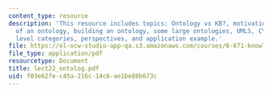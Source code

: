 ```yaml
---
content_type: resource
description: 'This resource includes topics: Ontology vs KB?, motivations, aspects
  of an ontology, building an ontology, some large ontologies, UMLS, CYC, CYC top
  level categories, perspectives, and application example.'
file: https://ol-ocw-studio-app-qa.s3.amazonaws.com/courses/6-871-knowledge-based-applications-systems-spring-2005/f03e62fec45a216c14c6ae1be88b673c_lect22_ontolog.pdf
file_type: application/pdf
resourcetype: Document
title: lect22_ontolog.pdf
uid: f03e62fe-c45a-216c-14c6-ae1be88b673c
---
```

